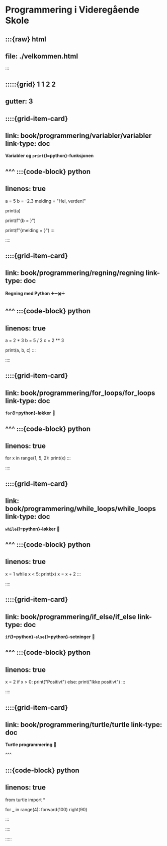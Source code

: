 # Programmering i Videregående Skole

:::{raw} html
---
file: ./velkommen.html
---
:::



:::::{grid} 1 1 2 2
---
gutter: 3
---

::::{grid-item-card}
---
link: book/programmering/variabler/variabler
link-type: doc
---
**Variabler og `print`{l=python}-funksjonen**


^^^
:::{code-block} python
---
linenos: true
---
a = 5
b = -2.3
melding = "Hei, verden!"

print(a)

print(f"{b = }")

print(f"{melding = }")
:::


::::

::::{grid-item-card}
---
link: book/programmering/regning/regning
link-type: doc
---
**Regning med Python** ➕➖✖️➗


^^^
:::{code-block} python
---
linenos: true
---
a = 2 * 3
b = 5 / 2
c = 2 ** 3

print(a, b, c)
:::


::::


::::{grid-item-card}
---
link: book/programmering/for_loops/for_loops
link-type: doc
---
**`for`{l=python}-løkker** 🔁


^^^
:::{code-block} python
---
linenos: true
---
for x in range(1, 5, 2):
    print(x)
:::


::::


::::{grid-item-card}
---
link: book/programmering/while_loops/while_loops
link-type: doc
---
**`while`{l=python}-løkker** 🔁


^^^
:::{code-block} python
---
linenos: true
---
x = 1
while x < 5:
    print(x)
    x = x + 2
:::


::::


::::{grid-item-card}
---
link: book/programmering/if_else/if_else
link-type: doc
---
**`if`{l=python}-`else`{l=python}-setninger** 🤔


^^^
:::{code-block} python
---
linenos: true
---
x = 2 
if x > 0:
    print("Positivt")
else:
    print("Ikke positivt")
:::

::::


::::{grid-item-card}
---
link: book/programmering/turtle/turtle
link-type: doc
---
**Turtle programmering** 🐢


^^^

:::{code-block} python
---
linenos: true
---
from turtle import *

for _ in range(4):
    forward(100)
    right(90)

:::

::::






:::::
